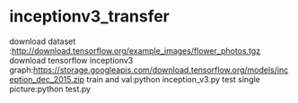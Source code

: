 # inceptionv3_transfer
download dataset :http://download.tensorflow.org/example_images/flower_photos.tgz
download tensorflow inceptionv3 graph:https://storage.googleapis.com/download.tensorflow.org/models/inception_dec_2015.zip
train and val:python inception_v3.py
test single picture:python test.py
